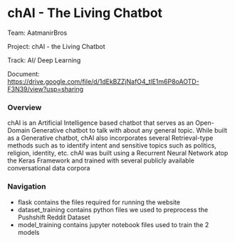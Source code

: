 # chAI - The Living Chatbot

Team: AatmanirBros

Project: chAI - the Living Chatbot

Track: AI/ Deep Learning

Document: https://drive.google.com/file/d/1dEkBZZjNafO4_tlE1m6P8oAOTD-F3N39/view?usp=sharing

### Overview

chAI is an Artificial Intelligence based chatbot that serves as an Open-Domain Generative chatbot to talk with about any general topic. While built as a Generative chatbot, chAI also incorporates several Retrieval-type methods such as to identify intent and sensitive topics such as politics, religion, identity, etc. chAI was built using a Recurrent Neural Network atop the Keras Framework and trained with several publicly available conversational data corpora

### Navigation

- flask contains the files required for running the website
- dataset_training contains python files we used to preprocess the Pushshift Reddit Dataset
- model_training contains jupyter notebook files used to train the 2 models
